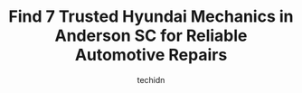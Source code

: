 ---
layout: ampstory
image: https://images.unsplash.com/photo-1604755940678-ffbf0c1fcc37?ixlib=rb-4.0.3&ixid=MnwxMjA3fDB8MHxwaG90by1wYWdlfHx8fGVufDB8fHx8&auto=format&fit=crop&w=640&h=853&q=80
author: techidn
featured: false
description: Trust your vehicles maintenance and repairs to the 7 best Hyundai Mechanic in Anderson SC, USA. With their extensive experience, cutting-edge technology, and commitment to customer satisfac
title: Find 7 Trusted Hyundai Mechanics in Anderson SC for Reliable Automotive Repairs
cover:
   title: Find 7 Trusted Hyundai Mechanics in Anderson SC for Reliable Automotive Repairs
   subtitle: Rickpate
   background: https://images.unsplash.com/photo-1604755940678-ffbf0c1fcc37?ixlib=rb-4.0.3&ixid=MnwxMjA3fDB8MHxwaG90by1wYWdlfHx8fGVufDB8fHx8&auto=format&fit=crop&w=640&h=853&q=80

pages: 
 - layout: thirds
   top: <h1>#1 First Class Halt - Anderson</h1>
   bottom: "<p>Overall, fantastic experience. Great communication from Brian who was my service advisor. I had my Lexus GX460 towed into the shop in Anderson b/c I was stationed oversea</p>"
   background: https://www.knot35.com/toplist/wp-content/uploads/2023/06/best-hyundai-mechanic-1-in-anderson-sc-1685835815.jpeg
   backgroundblur: true
 - layout: thirds
   top: <h1>#2 KCs Automotive Specialists, LLC</h1>
   bottom: "<p>4024 Clemson Blvd, Anderson, SC 29621, United States</p>"
   background: https://www.knot35.com/toplist/wp-content/uploads/2023/06/best-hyundai-mechanic-2-in-anderson-sc-1685835816.jpeg
   cta:
      link: https://www.knot35.com/toplist/find-7-trusted-hyundai-mechanics-in-anderson-sc-for-reliable-automotive-repairs/
      text: Find 7 Trusted Hyundai Mechanics in Anderson SC for Reliable Automotive Repairs
 - layout: thirds
   top: <h1>#3 Welborn Tire Pros & Automotive</h1>
   bottom: "<p>1114 Salem Church Rd, Anderson, SC 29625, United States</p>"
   background: https://www.knot35.com/toplist/wp-content/uploads/2023/06/best-hyundai-mechanic-3-in-anderson-sc-1685835816.jpeg
   cta:
      link: https://www.knot35.com/toplist/find-7-trusted-hyundai-mechanics-in-anderson-sc-for-reliable-automotive-repairs/
      text: Find 7 Trusted Hyundai Mechanics in Anderson SC for Reliable Automotive Repairs
 - layout: thirds
   top: <h1>#4 Rowlands Automotive Specialist</h1>
   bottom: "<p>650 McGee Rd, Anderson, SC 29625, United States</p>"
   background: https://images.unsplash.com/photo-1527066579998-dbbae57f45ce?ixlib=rb-4.0.3&ixid=MnwxMjA3fDB8MHxwaG90by1wYWdlfHx8fGVufDB8fHx8&auto=format&fit=crop&w=640&h=853&q=80
   cta:
      link: https://www.knot35.com/toplist/find-7-trusted-hyundai-mechanics-in-anderson-sc-for-reliable-automotive-repairs/
      text: Find 7 Trusted Hyundai Mechanics in Anderson SC for Reliable Automotive Repairs
 - layout: thirds
   top: <h1>#5 Automotive Service Associates Inc</h1>
   bottom: "<p>114 Walker Dr, Anderson, SC 29625, United States</p>"
   background: https://images.unsplash.com/photo-1618005182384-a83a8bd57fbe?ixlib=rb-4.0.3&ixid=MnwxMjA3fDB8MHxwaG90by1wYWdlfHx8fGVufDB8fHx8&auto=format&fit=crop&w=640&h=853&q=80
   cta:
      link: https://www.knot35.com/toplist/find-7-trusted-hyundai-mechanics-in-anderson-sc-for-reliable-automotive-repairs/
      text: Find 7 Trusted Hyundai Mechanics in Anderson SC for Reliable Automotive Repairs
 - layout: thirds
   top: <h1>#6 Southern Automotive</h1>
   bottom: "<p>3200 US-29, Anderson, SC 29626, United States</p>"
   background: https://images.unsplash.com/photo-1595364397663-fca4f075d796?ixlib=rb-4.0.3&ixid=MnwxMjA3fDB8MHxwaG90by1wYWdlfHx8fGVufDB8fHx8&auto=format&fit=crop&w=640&h=853&q=80
   cta:
      link: https://www.knot35.com/toplist/find-7-trusted-hyundai-mechanics-in-anderson-sc-for-reliable-automotive-repairs/
      text: Find 7 Trusted Hyundai Mechanics in Anderson SC for Reliable Automotive Repairs
 - layout: thirds
   top: <h1>#7 Callahams Automotive Service Center</h1>
   bottom: "<p>2014 S Main St, Anderson, SC 29624, United States</p>"
   background: https://images.unsplash.com/photo-1484589065579-248aad0d8b13?ixlib=rb-4.0.3&ixid=MnwxMjA3fDB8MHxwaG90by1wYWdlfHx8fGVufDB8fHx8&auto=format&fit=crop&w=640&h=853&q=80
   cta:
      link: https://www.knot35.com/toplist/find-7-trusted-hyundai-mechanics-in-anderson-sc-for-reliable-automotive-repairs/
      text: Find 7 Trusted Hyundai Mechanics in Anderson SC for Reliable Automotive Repairs
 - layout: thirds
   middle: Continue reading...
   background: https://images.unsplash.com/photo-1540457036297-448b6b99e91c?ixlib=rb-4.0.3&ixid=MnwxMjA3fDB8MHxwaG90by1wYWdlfHx8fGVufDB8fHx8&auto=format&fit=crop&w=640&h=853&q=80
   cta:
      link: https://www.knot35.com/toplist/find-7-trusted-hyundai-mechanics-in-anderson-sc-for-reliable-automotive-repairs/
      text: Find 7 Trusted Hyundai Mechanics in Anderson SC for Reliable Automotive Repairs
      
---